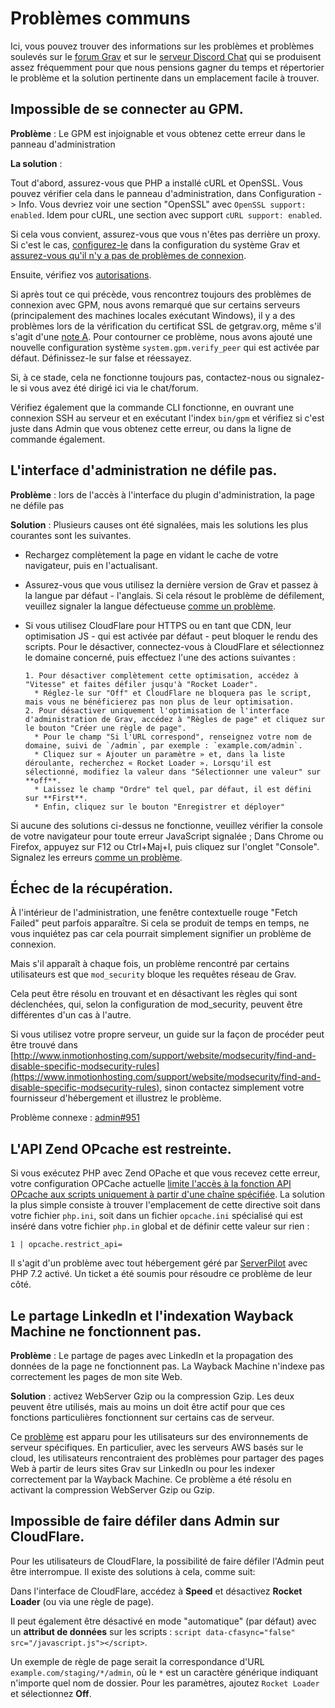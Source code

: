 <h1 class="rem">Problèmes communs</h1>

Ici, vous pouvez trouver des informations sur les problèmes et problèmes soulevés sur le [forum Grav](https://getgrav.org/forum) et sur le [serveur Discord Chat](https://chat.getgrav.org/) qui se produisent assez fréquemment pour que nous pensions gagner du temps et répertorier le problème et la solution pertinente dans un emplacement facile à trouver.

<h2 id="Impossible de se connecter au GPM">Impossible de se connecter au GPM.
<a href="#Impossible de se connecter au GPM" class="toc-anchor after"></a></h2>

**Problème** : Le GPM est injoignable et vous obtenez cette erreur dans le panneau d'administration

**La solution** :

Tout d'abord, assurez-vous que PHP a installé cURL et OpenSSL. Vous pouvez vérifier cela dans le panneau d'administration, dans Configuration -> Info. Vous devriez voir une section "OpenSSL" avec `OpenSSL support: enabled`. Idem pour cURL, une section avec support `cURL support: enabled`.

Si cela vous convient, assurez-vous que vous n'êtes pas derrière un proxy. Si c'est le cas, [configurez-le](/configuration) dans la configuration du système Grav et [assurez-vous qu'il n'y a pas de problèmes de connexion](/depannage-rpoxy).

Ensuite, vérifiez vos [autorisations](/depannage-autorisations).

Si après tout ce qui précède, vous rencontrez toujours des problèmes de connexion avec GPM, nous avons remarqué que sur certains serveurs (principalement des machines locales exécutant Windows), il y a des problèmes lors de la vérification du certificat SSL de getgrav.org, même s'il s'agit d'une [note A](https://www.ssllabs.com/ssltest/analyze.html?d=getgrav.org&hideResults=on). Pour contourner ce problème, nous avons ajouté une nouvelle configuration système `system.gpm.verify_peer` qui est activée par défaut. Définissez-le sur false et réessayez.

Si, à ce stade, cela ne fonctionne toujours pas, contactez-nous ou signalez-le si vous avez été dirigé ici via le chat/forum.

Vérifiez également que la commande CLI fonctionne, en ouvrant une connexion SSH au serveur et en exécutant l'index `bin/gpm` et vérifiez si c'est juste dans Admin que vous obtenez cette erreur, ou dans la ligne de commande également.

<h2 id="L'interface d'administration ne défile pas">L'interface d'administration ne défile pas.
<a href="#L'interface d'administration ne défile pas" class="toc-anchor after"></a></h2>

**Problème** : lors de l'accès à l'interface du plugin d'administration, la page ne défile pas

**Solution** : Plusieurs causes ont été signalées, mais les solutions les plus courantes sont les suivantes.

* Rechargez complètement la page en vidant le cache de votre navigateur, puis en l'actualisant.
* Assurez-vous que vous utilisez la dernière version de Grav et passez à la langue par défaut - l'anglais. Si cela résout le problème de défilement, veuillez signaler la langue défectueuse [comme un problème](https://github.com/getgrav/grav-plugin-admin/issues/).
* Si vous utilisez CloudFlare pour HTTPS ou en tant que CDN, leur optimisation JS - qui est activée par défaut - peut bloquer le rendu des scripts. Pour le désactiver, connectez-vous à CloudFlare et sélectionnez le domaine concerné, puis effectuez l'une des actions suivantes :

      1. Pour désactiver complètement cette optimisation, accédez à "Vitesse" et faites défiler jusqu'à "Rocket Loader".
        * Réglez-le sur "Off" et CloudFlare ne bloquera pas le script, mais vous ne bénéficierez pas non plus de leur optimisation.
      2. Pour désactiver uniquement l'optimisation de l'interface d'administration de Grav, accédez à "Règles de page" et cliquez sur le bouton "Créer une règle de page".
        * Pour le champ "Si l'URL correspond", renseignez votre nom de domaine, suivi de `/admin`, par exemple : `example.com/admin`.
        * Cliquez sur « Ajouter un paramètre » et, dans la liste déroulante, recherchez « Rocket Loader ». Lorsqu'il est sélectionné, modifiez la valeur dans "Sélectionner une valeur" sur **off**.
        * Laissez le champ "Ordre" tel quel, par défaut, il est défini sur **First**.
        * Enfin, cliquez sur le bouton "Enregistrer et déployer"

Si aucune des solutions ci-dessus ne fonctionne, veuillez vérifier la console de votre navigateur pour toute erreur JavaScript signalée ; Dans Chrome ou Firefox, appuyez sur F12 ou Ctrl+Maj+I, puis cliquez sur l'onglet "Console". Signalez les erreurs [comme un problème](https://github.com/getgrav/grav-plugin-admin/issues/).

<h2 id="Échec de la récupération">Échec de la récupération.
<a href="#Échec de la récupération" class="toc-anchor after"></a></h2>

À l'intérieur de l'administration, une fenêtre contextuelle rouge "Fetch Failed" peut parfois apparaître. Si cela se produit de temps en temps, ne vous inquiétez pas car cela pourrait simplement signifier un problème de connexion.

Mais s'il apparaît à chaque fois, un problème rencontré par certains utilisateurs est que `mod_security` bloque les requêtes réseau de Grav.

Cela peut être résolu en trouvant et en désactivant les règles qui sont déclenchées, qui, selon la configuration de mod_security, peuvent être différentes d'un cas à l'autre.

Si vous utilisez votre propre serveur, un guide sur la façon de procéder peut être trouvé dans [http://www.inmotionhosting.com/support/website/modsecurity/find-and-disable-specific-modsecurity-rules](https://www.inmotionhosting.com/support/website/modsecurity/find-and-disable-specific-modsecurity-rules), sinon contactez simplement votre fournisseur d'hébergement et illustrez le problème.

Problème connexe : [admin#951](https://github.com/getgrav/grav-plugin-admin/issues/951)

<h2 id="L'API Zend OPcache est restreinte">L'API Zend OPcache est restreinte.
<a href="#L'API Zend OPcache est restreinte" class="toc-anchor after"></a></h2>

Si vous exécutez PHP avec Zend OPache et que vous recevez cette erreur, votre configuration OPCache actuelle [limite l'accès à la fonction API OPcache aux scripts uniquement à partir d'une chaîne spécifiée](https://php.net/manual/en/opcache.configuration.php). La solution la plus simple consiste à trouver l'emplacement de cette directive soit dans votre fichier `php.ini`, soit dans un fichier `opcache.ini` spécialisé qui est inséré dans votre fichier `php.in` global et de définir cette valeur sur rien :

    1 | opcache.restrict_api=

Il s'agit d'un problème avec tout hébergement géré par [ServerPilot](https://serverpilot.io/) avec PHP 7.2 activé. Un ticket a été soumis pour résoudre ce problème de leur côté.

<h2 id="Le partage LinkedIn et l'indexation Wayback Machine ne fonctionnent pas">Le partage LinkedIn et l'indexation Wayback Machine ne fonctionnent pas.
<a href="#Le partage LinkedIn et l'indexation Wayback Machine ne fonctionnent pas" class="toc-anchor after"></a></h2>

**Problème** : Le partage de pages avec LinkedIn et la propagation des données de la page ne fonctionnent pas. La Wayback Machine n'indexe pas correctement les pages de mon site Web.

**Solution** : activez WebServer Gzip ou la compression Gzip. Les deux peuvent être utilisés, mais au moins un doit être actif pour que ces fonctions particulières fonctionnent sur certains cas de serveur.

Ce [problème](https://github.com/getgrav/grav/issues/1639) est apparu pour les utilisateurs sur des environnements de serveur spécifiques. En particulier, avec les serveurs AWS basés sur le cloud, les utilisateurs rencontraient des problèmes pour partager des pages Web à partir de leurs sites Grav sur LinkedIn ou pour les indexer correctement par la Wayback Machine. Ce problème a été résolu en activant la compression WebServer Gzip ou Gzip.

<h2 id="Impossible de faire défiler dans Admin sur CloudFlare">Impossible de faire défiler dans Admin sur CloudFlare.
<a href="#Impossible de faire défiler dans Admin sur CloudFlare" class="toc-anchor after"></a></h2>

Pour les utilisateurs de CloudFlare, la possibilité de faire défiler l'Admin peut être interrompue. Il existe des solutions à cela, comme suit:

Dans l'interface de CloudFlare, accédez à **Speed** et désactivez **Rocket Loader** (ou via une règle de page).

Il peut également être désactivé en mode "automatique" (par défaut) avec un **attribut de données** sur les scripts : `script data-cfasync="false" src="/javascript.js"></script>`.

Un exemple de règle de page serait la correspondance d'URL `example.com/staging/*/admin`, où le `*` est un caractère générique indiquant n'importe quel nom de dossier. Pour les paramètres, ajoutez `Rocket Loader` et sélectionnez **Off**.

